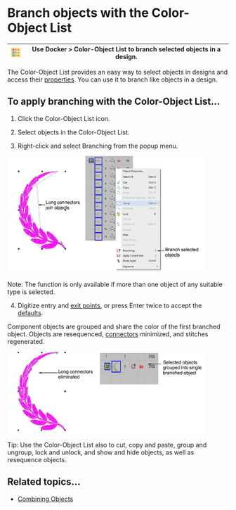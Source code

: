 # Branch objects with the Color-Object List

| ![ColorObjectList.png](assets/ColorObjectList.png) | Use Docker > Color-Object List to branch selected objects in a design. |
| -------------------------------------------------- | ---------------------------------------------------------------------- |

The Color-Object List provides an easy way to select objects in designs and access their [properties](../../glossary/glossary). You can use it to branch like objects in a design.

## To apply branching with the Color-Object List...

1. Click the Color-Object List icon.

2. Select objects in the Color-Object List.

3. Right-click and select Branching from the popup menu.

![connectors00082.png](assets/connectors00082.png)

Note: The function is only available if more than one object of any suitable type is selected.

4. Digitize entry and [exit points](../../glossary/glossary), or press Enter twice to accept the [defaults](../../glossary/glossary).

Component objects are grouped and share the color of the first branched object. Objects are resequenced, [connectors](../../glossary/glossary) minimized, and stitches regenerated.

![connectors00085.png](assets/connectors00085.png)

Tip: Use the Color-Object List also to cut, copy and paste, group and ungroup, lock and unlock, and show and hide objects, as well as resequence objects.

## Related topics...

- [Combining Objects](../../Modifying/combine/Combining_Objects)
